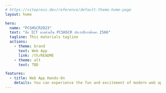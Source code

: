 ```yaml
---
# https://vitepress.dev/reference/default-theme-home-page
layout: home

hero:
  name: "PCSHSCR2023"
  text: "สื่อ ICT บางส่วนใน PCSHSCR ประจำปีการศึกษา 2566"
  tagline: This materials tagline
  actions:
    - theme: brand
      text: Web App
      link: /th/README
    - theme: alt
      text: TBD

features:
  - title: Web App Hands-On
    details: You can experience the fun and excitement of modern web application development through hands-on experience.
---
```


